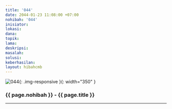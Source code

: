 ```yaml
---
title: '044'
date: 2044-01-23 11:08:00 +07:00
nohibah: '044'
inisiator: 
lokasi: 
dana: 
topik: 
lama: 
deskripsi: 
masalah: 
solusi: 
keberhasilan: 
layout: hibahcmb
---
```


![044](/static/img/hibahcmb/044.png){: .img-responsive }{: width="350" }

### {{ page.nohibah }} - {{ page.title }}

---
